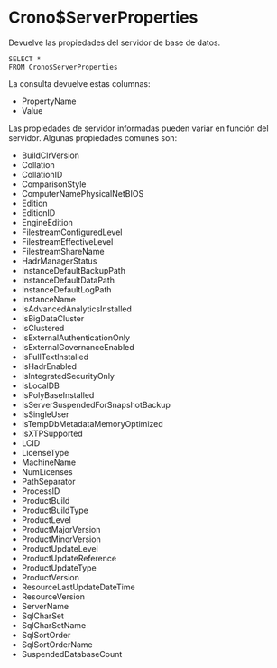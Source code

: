 
# Crono$ServerProperties

Devuelve las propiedades del servidor de base de datos.

```
SELECT *
FROM Crono$ServerProperties
```

La consulta devuelve estas columnas:

- PropertyName
- Value

Las propiedades de servidor informadas pueden variar en función del servidor. Algunas propiedades comunes son:

- BuildClrVersion
- Collation
- CollationID
- ComparisonStyle
- ComputerNamePhysicalNetBIOS
- Edition
- EditionID
- EngineEdition
- FilestreamConfiguredLevel
- FilestreamEffectiveLevel
- FilestreamShareName
- HadrManagerStatus
- InstanceDefaultBackupPath
- InstanceDefaultDataPath
- InstanceDefaultLogPath
- InstanceName
- IsAdvancedAnalyticsInstalled
- IsBigDataCluster
- IsClustered
- IsExternalAuthenticationOnly
- IsExternalGovernanceEnabled
- IsFullTextInstalled
- IsHadrEnabled
- IsIntegratedSecurityOnly
- IsLocalDB
- IsPolyBaseInstalled
- IsServerSuspendedForSnapshotBackup
- IsSingleUser
- IsTempDbMetadataMemoryOptimized
- IsXTPSupported
- LCID
- LicenseType
- MachineName
- NumLicenses
- PathSeparator
- ProcessID
- ProductBuild
- ProductBuildType
- ProductLevel
- ProductMajorVersion
- ProductMinorVersion
- ProductUpdateLevel
- ProductUpdateReference
- ProductUpdateType
- ProductVersion
- ResourceLastUpdateDateTime
- ResourceVersion
- ServerName
- SqlCharSet
- SqlCharSetName
- SqlSortOrder
- SqlSortOrderName
- SuspendedDatabaseCount

